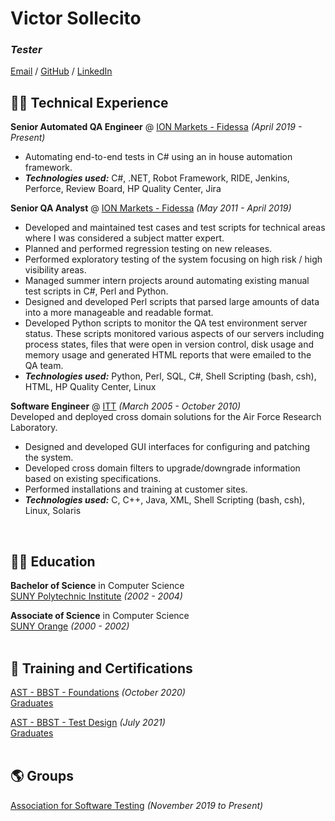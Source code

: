 # Victor Sollecito <br>

### _Tester_

[Email](mailto:vsollecito@gmail.com) / [GitHub](https://github.com/vsollecito/) / [LinkedIn](https://www.linkedin.com/in/victorsollecito/) <br>

## 👨‍💻 Technical Experience <br>

**Senior Automated QA Engineer** @ [ION Markets - Fidessa](https://iongroup.com/markets/products/fidessa/) _(April 2019 - Present)_<br>
- Automating end-to-end tests in C# using an in house automation framework.
- **_Technologies used:_** C#, .NET, Robot Framework, RIDE, Jenkins, Perforce, Review Board, HP Quality Center, Jira

**Senior QA Analyst** @ [ION Markets - Fidessa](https://iongroup.com/markets/products/fidessa/) _(May 2011 - April 2019)_<br>
- Developed and maintained test cases and test scripts for technical areas where I was considered a subject matter expert.
- Planned and performed regression testing on new releases.
- Performed exploratory testing of the system focusing on high risk / high visibility areas.
- Managed summer intern projects around automating existing manual test scripts in C#, Perl and Python.
- Designed and developed Perl scripts that parsed large amounts of data into a more manageable and readable format.
- Developed Python scripts to monitor the QA test environment server status. These scripts monitored various aspects of our servers including process states, files that were open in version control, disk usage and memory usage and generated HTML reports that were emailed to the QA team.
- **_Technologies used:_** Python, Perl, SQL, C#, Shell Scripting (bash, csh), HTML, HP Quality Center, Linux

**Software Engineer** @ [ITT](https://www.itt.com/) _(March 2005 - October 2010)_<br>
Developed and deployed cross domain solutions for the Air Force Research Laboratory. <br>
- Designed and developed GUI interfaces for configuring and patching the system.
- Developed cross domain filters to upgrade/downgrade information based on existing specifications.
- Performed installations and training at customer sites.
- **_Technologies used:_** C, C++, Java, XML, Shell Scripting (bash, csh), Linux, Solaris
<br>

## 👨‍🎓 Education <br>

**Bachelor of Science** in Computer Science <br>
[SUNY Polytechnic Institute](https://sunypoly.edu/) _(2002 - 2004)_<br>

**Associate of Science** in Computer Science <br>
[SUNY Orange](https://sunyorange.edu/) _(2000 - 2002)_<br>
<br>

## 📜 Training and Certifications <br>

[AST - BBST - Foundations](https://associationforsoftwaretesting.org/bbst-black-box-software-testing-courses/foundations/) _(October 2020)_ <br>
[Graduates](https://associationforsoftwaretesting.org/graduates/) <br>

[AST - BBST - Test Design](https://associationforsoftwaretesting.org/bbst-black-box-software-testing-courses/test-design/) _(July 2021)_ <br>
[Graduates](https://associationforsoftwaretesting.org/graduates/) <br>
<br>

## 🌎 Groups <br>

[Association for Software Testing](https://www.associationforsoftwaretesting.org/) _(November 2019 to Present)_<br>
